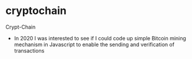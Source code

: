 # cryptochain
Crypt-Chain
- In 2020 I was interested to see if I could code up simple Bitcoin mining mechanism in Javascript to enable the sending and verification of transactions
